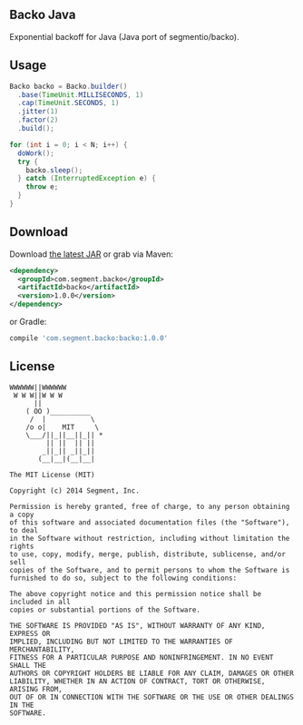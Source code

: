 Backo Java
--------------

Exponential backoff for Java (Java port of segmentio/backo).


Usage
-----

```java
Backo backo = Backo.builder()
  .base(TimeUnit.MILLISECONDS, 1)
  .cap(TimeUnit.SECONDS, 1)
  .jitter(1)
  .factor(2)
  .build();

for (int i = 0; i < N; i++) {
  doWork();
  try {
    backo.sleep();
  } catch (InterruptedException e) {
    throw e;
  }
}
```


Download
--------

Download [the latest JAR][2] or grab via Maven:

```xml
<dependency>
  <groupId>com.segment.backo</groupId>
  <artifactId>backo</artifactId>
  <version>1.0.0</version>
</dependency>
```
or Gradle:
```groovy
compile 'com.segment.backo:backo:1.0.0'
```


License
-------

```
WWWWWW||WWWWWW
 W W W||W W W
      ||
    ( OO )__________
     /  |           \
    /o o|    MIT     \
    \___/||_||__||_|| *
         || ||  || ||
        _||_|| _||_||
       (__|__|(__|__|

The MIT License (MIT)

Copyright (c) 2014 Segment, Inc.

Permission is hereby granted, free of charge, to any person obtaining a copy
of this software and associated documentation files (the "Software"), to deal
in the Software without restriction, including without limitation the rights
to use, copy, modify, merge, publish, distribute, sublicense, and/or sell
copies of the Software, and to permit persons to whom the Software is
furnished to do so, subject to the following conditions:

The above copyright notice and this permission notice shall be included in all
copies or substantial portions of the Software.

THE SOFTWARE IS PROVIDED "AS IS", WITHOUT WARRANTY OF ANY KIND, EXPRESS OR
IMPLIED, INCLUDING BUT NOT LIMITED TO THE WARRANTIES OF MERCHANTABILITY,
FITNESS FOR A PARTICULAR PURPOSE AND NONINFRINGEMENT. IN NO EVENT SHALL THE
AUTHORS OR COPYRIGHT HOLDERS BE LIABLE FOR ANY CLAIM, DAMAGES OR OTHER
LIABILITY, WHETHER IN AN ACTION OF CONTRACT, TORT OR OTHERWISE, ARISING FROM,
OUT OF OR IN CONNECTION WITH THE SOFTWARE OR THE USE OR OTHER DEALINGS IN THE
SOFTWARE.
```



 [1]: http://github.com/segmentio/backo-java
 [2]: http://repository.sonatype.org/service/local/artifact/maven/redirect?r=central-proxy&g=com.segment.backo&a=backo&v=LATEST
